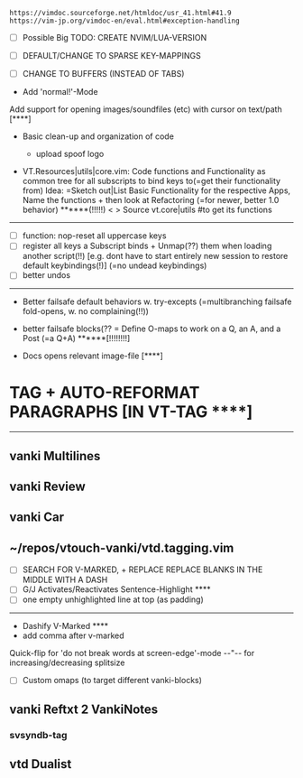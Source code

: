     https://vimdoc.sourceforge.net/htmldoc/usr_41.html#41.9
    https://vim-jp.org/vimdoc-en/eval.html#exception-handling

- [ ] Possible Big TODO: CREATE NVIM/LUA-VERSION

- [ ] DEFAULT/CHANGE TO SPARSE KEY-MAPPINGS
- [ ] CHANGE TO BUFFERS (INSTEAD OF TABS)
- Add 'normal!'-Mode

Add support for opening images/soundfiles (etc) with cursor
  on text/path [****]

- Basic clean-up and organization of code
  - upload spoof logo

- VT.Resources|utils|core.vim: Code functions and Functionality as common tree for all subscripts to bind keys to(=get their functionality from)
Idea: =Sketch out|List Basic Functionality for the respective Apps, Name the functions  + then look at Refactoring (=for newer, better 1.0 behavior) ******(!!!!!)
    < > Source vt.core|utils  #to get its functions
----
- [ ] function: nop-reset all uppercase keys
- [ ] register all keys a Subscript binds + Unmap(??) them when loading another script(!!)  [e.g. dont have to start entirely new session to restore default keybindings(!)]  (=no undead keybindings)
- [ ] better undos
----
- Better failsafe default behaviors w. try-excepts (=multibranching failsafe fold-opens, w. no complaining(!!))
- better failsafe blocks(?? = Define O-maps to work on a Q, an A, and a Post (=a Q+A) ******[!!!!!!!!]

- Docs opens relevant image-file [****]

# TAG + AUTO-REFORMAT PARAGRAPHS [IN VT-TAG ****]

----

## vanki Multilines

## vanki Review

## vanki Car

## ~/repos/vtouch-vanki/vtd.tagging.vim
- [ ] SEARCH FOR V-MARKED, + REPLACE REPLACE BLANKS IN THE MIDDLE WITH A DASH
- [ ] G/J Activates/Reactivates Sentence-Highlight ****
- [ ] one empty unhighlighted line at top (as padding)
----
- Dashify V-Marked ****
- add comma after v-marked
 
Quick-flip for 'do not break words at screen-edge'-mode
--"-- for increasing/decreasing splitsize
- [ ] Custom omaps (to target different vanki-blocks)

## vanki Reftxt 2 VankiNotes

### svsyndb-tag

## vtd Dualist
